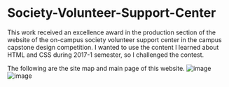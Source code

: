 # Society-Volunteer-Support-Center
This work received an excellence award in the production section of the website of the on-campus society volunteer support center in the campus capstone design competition.
I wanted to use the content I learned about HTML and CSS during 2017-1 semester, so I challenged the contest.
<br/>

The following are the site map and main page of this website.
![image](https://user-images.githubusercontent.com/52367973/116244275-bfd6d480-a7a2-11eb-9592-4672e7aafefd.png)
![image](https://user-images.githubusercontent.com/52367973/116243994-74bcc180-a7a2-11eb-9e8a-400e4e7680c9.png)
